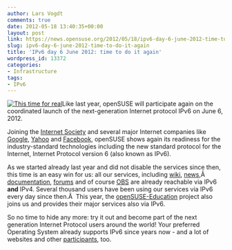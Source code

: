 ```yaml
---
author: Lars Vogdt
comments: true
date: 2012-05-18 13:40:35+00:00
layout: post
link: https://news.opensuse.org/2012/05/18/ipv6-day-6-june-2012-time-to-do-it-again/
slug: ipv6-day-6-june-2012-time-to-do-it-again
title: 'IPv6 day 6 June 2012: time to do it again'
wordpress_id: 13372
categories:
- Infrastructure
tags:
- IPv6
---
```


[![This time for real](http://www.worldipv6launch.org/wp-content/themes/ipv6/downloads/World_IPv6_launch_banner_256.png)](http://www.worldipv6launch.org/)Like last year, openSUSE will participate again on the coordinated launch of the next-generation Internet protocol IPv6 on June 6, 2012.

Joining the [Internet Society](http://www.isoc.org/) and several major Internet companies like [Google](http://googleblog.blogspot.de/2012/01/ipv6-countdown-to-launch.html), [Yahoo](http://www.yahoo.com) and [Facebook](http://www.facebook.com), openSUSE shows again its readiness for the industry-standard technologies including the new standard protocol for the Internet, Internet Protocol version 6 (also known as IPv6).

As we started already last year and did not disable the services since then, this time is an easy win for us: all our services, including [wiki](http://en.opensuse.org/Main_Page), [news](http://news.opensuse.org),Â  [documentation](http://doc.opensuse.org), [forums](http://forums.opensuse.org/) and of course [OBS](http://build.opensuse.org) are already reachable via IPv6 **and** IPv4. Several thousand users have been using our services via IPv6 every day since then.Â  This year, the [openSUSE-Education](http://ipv6.opensuse-education.org) project also joins us and provides their major services also via IPv6.

So no time to hide any more: try it out and become part of the next generation Internet Protocol users around the world! Your preferred Operating System already supports IPv6 since years now - and a lot of websites and other [participants](www.worldipv6launch.org/participants/), too.
